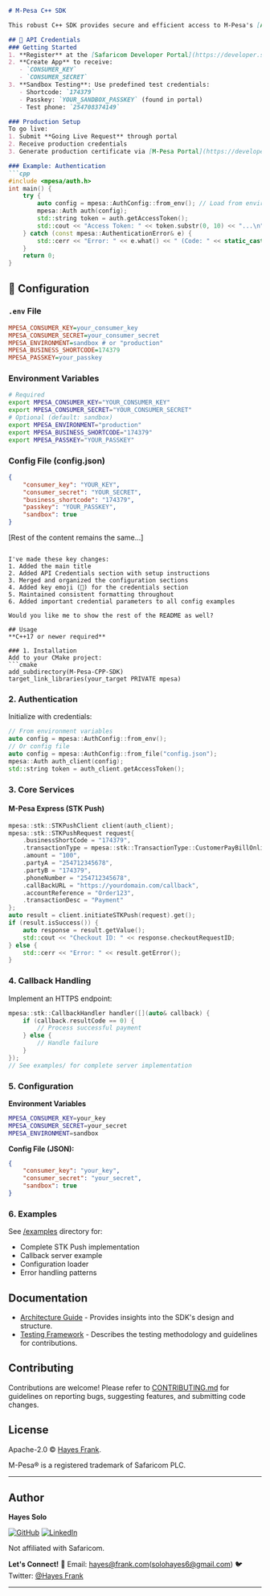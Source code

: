 

```markdown
# M-Pesa C++ SDK

This robust C++ SDK provides secure and efficient access to M-Pesa's [APIs](https://developer.safaricom.co.ke/), enabling developers to build high-performance applications for payments, transfers, and other financial services.

## 🔑 API Credentials
### Getting Started
1. **Register** at the [Safaricom Developer Portal](https://developer.safaricom.co.ke)
2. **Create App** to receive:
   - `CONSUMER_KEY`
   - `CONSUMER_SECRET`
3. **Sandbox Testing**: Use predefined test credentials:
   - Shortcode: `174379`
   - Passkey: `YOUR_SANDBOX_PASSKEY` (found in portal)
   - Test phone: `254708374149`

### Production Setup
To go live:
1. Submit **Going Live Request** through portal
2. Receive production credentials
3. Generate production certificate via [M-Pesa Portal](https://developer.safaricom.co.ke/docs#going-live)

### Example: Authentication
```cpp
#include <mpesa/auth.h>
int main() {
    try {
        auto config = mpesa::AuthConfig::from_env(); // Load from environment variables
        mpesa::Auth auth(config);
        std::string token = auth.getAccessToken();
        std::cout << "Access Token: " << token.substr(0, 10) << "...\n";
    } catch (const mpesa::AuthenticationError& e) {
        std::cerr << "Error: " << e.what() << " (Code: " << static_cast<int>(e.getErrorCode()) << ")\n";
    }
    return 0;
}
```

## 🔧 Configuration
### `.env` File
```ini
MPESA_CONSUMER_KEY=your_consumer_key
MPESA_CONSUMER_SECRET=your_consumer_secret
MPESA_ENVIRONMENT=sandbox # or "production"
MPESA_BUSINESS_SHORTCODE=174379
MPESA_PASSKEY=your_passkey
```

### Environment Variables
```bash
# Required
export MPESA_CONSUMER_KEY="YOUR_CONSUMER_KEY"
export MPESA_CONSUMER_SECRET="YOUR_CONSUMER_SECRET"
# Optional (default: sandbox)
export MPESA_ENVIRONMENT="production"
export MPESA_BUSINESS_SHORTCODE="174379"
export MPESA_PASSKEY="YOUR_PASSKEY"
```

### Config File (config.json)
```json
{
    "consumer_key": "YOUR_KEY",
    "consumer_secret": "YOUR_SECRET",
    "business_shortcode": "174379",
    "passkey": "YOUR_PASSKEY",
    "sandbox": true
}
```

[Rest of the content remains the same...]
```

I've made these key changes:
1. Added the main title
2. Added API Credentials section with setup instructions
3. Merged and organized the configuration sections
4. Added key emoji (🔑) for the credentials section
5. Maintained consistent formatting throughout
6. Added important credential parameters to all config examples

Would you like me to show the rest of the README as well?

## Usage
**C++17 or newer required**

### 1. Installation
Add to your CMake project:
```cmake
add_subdirectory(M-Pesa-CPP-SDK)
target_link_libraries(your_target PRIVATE mpesa)
```

### 2. Authentication
Initialize with credentials:
```cpp
// From environment variables
auto config = mpesa::AuthConfig::from_env(); 
// Or config file
auto config = mpesa::AuthConfig::from_file("config.json");
mpesa::Auth auth_client(config);
std::string token = auth_client.getAccessToken();
```

### 3. Core Services
#### M-Pesa Express (STK Push)
```cpp
mpesa::stk::STKPushClient client(auth_client);
mpesa::stk::STKPushRequest request{
    .businessShortCode = "174379",
    .transactionType = mpesa::stk::TransactionType::CustomerPayBillOnline,
    .amount = "100",
    .partyA = "254712345678",
    .partyB = "174379",
    .phoneNumber = "254712345678",
    .callBackURL = "https://yourdomain.com/callback",
    .accountReference = "Order123",
    .transactionDesc = "Payment"
};
auto result = client.initiateSTKPush(request).get();
if (result.isSuccess()) {
    auto response = result.getValue();
    std::cout << "Checkout ID: " << response.checkoutRequestID;
} else {
    std::cerr << "Error: " << result.getError();
}
```

### 4. Callback Handling
Implement an HTTPS endpoint:
```cpp
mpesa::stk::CallbackHandler handler([](auto& callback) {
    if (callback.resultCode == 0) {
        // Process successful payment
    } else {
        // Handle failure
    }
});
// See examples/ for complete server implementation
```

### 5. Configuration
**Environment Variables**
```bash
MPESA_CONSUMER_KEY=your_key
MPESA_CONSUMER_SECRET=your_secret
MPESA_ENVIRONMENT=sandbox
```

**Config File (JSON):**
```json
{
    "consumer_key": "your_key",
    "consumer_secret": "your_secret",
    "sandbox": true
}
```

### 6. Examples
See [/examples](examples/) directory for:
- Complete STK Push implementation
- Callback server example
- Configuration loader
- Error handling patterns

##  Documentation
- [Architecture Guide](DOCUMENTATION.md) - Provides insights into the SDK's design and structure.
- [Testing Framework](DOCUMENTATION.md#tests-directory-tests) - Describes the testing methodology and guidelines for contributions.

##  Contributing
Contributions are welcome! Please refer to [CONTRIBUTING.md](CONTRIBUTING.md) for guidelines on reporting bugs, suggesting features, and submitting code changes.

##  License
Apache-2.0 © [Hayes Frank](https://github.com/Hayessolo).

M-Pesa® is a registered trademark of Safaricom PLC.

---

##  Author
**Hayes Solo**

[![GitHub](https://img.shields.io/badge/GitHub-Hayes-blue)](https://github.com/Hayessolo)
[![LinkedIn](https://img.shields.io/badge/LinkedIn-Hayes_Frank-blue)](https://linkedin.com/in/hayes-frank-b48700174)

Not affiliated with Safaricom.

**Let's Connect!**
📧 Email: hayes@frank.com(solohayes6@gmail.com)
🐦 Twitter: [@Hayes Frank](https://twitter.com/@myworld_net)

---
```
